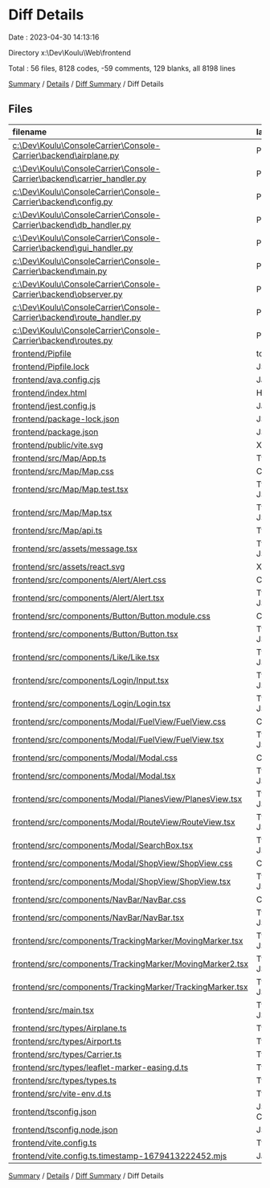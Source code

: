 # Diff Details

Date : 2023-04-30 14:13:16

Directory x:\\Dev\\Koulu\\Web\\frontend

Total : 56 files,  8128 codes, -59 comments, 129 blanks, all 8198 lines

[Summary](results.md) / [Details](details.md) / [Diff Summary](diff.md) / Diff Details

## Files
| filename | language | code | comment | blank | total |
| :--- | :--- | ---: | ---: | ---: | ---: |
| [c:\Dev\Koulu\ConsoleCarrier\Console-Carrier\backend\airplane.py](/c:%5CDev%5CKoulu%5CConsoleCarrier%5CConsole-Carrier%5Cbackend%5Cairplane.py) | Python | -29 | -9 | -5 | -43 |
| [c:\Dev\Koulu\ConsoleCarrier\Console-Carrier\backend\carrier_handler.py](/c:%5CDev%5CKoulu%5CConsoleCarrier%5CConsole-Carrier%5Cbackend%5Ccarrier_handler.py) | Python | -44 | -6 | -8 | -58 |
| [c:\Dev\Koulu\ConsoleCarrier\Console-Carrier\backend\config.py](/c:%5CDev%5CKoulu%5CConsoleCarrier%5CConsole-Carrier%5Cbackend%5Cconfig.py) | Python | -71 | -2 | -7 | -80 |
| [c:\Dev\Koulu\ConsoleCarrier\Console-Carrier\backend\db_handler.py](/c:%5CDev%5CKoulu%5CConsoleCarrier%5CConsole-Carrier%5Cbackend%5Cdb_handler.py) | Python | -109 | -14 | -30 | -153 |
| [c:\Dev\Koulu\ConsoleCarrier\Console-Carrier\backend\gui_handler.py](/c:%5CDev%5CKoulu%5CConsoleCarrier%5CConsole-Carrier%5Cbackend%5Cgui_handler.py) | Python | -132 | -6 | -15 | -153 |
| [c:\Dev\Koulu\ConsoleCarrier\Console-Carrier\backend\main.py](/c:%5CDev%5CKoulu%5CConsoleCarrier%5CConsole-Carrier%5Cbackend%5Cmain.py) | Python | -51 | -30 | -13 | -94 |
| [c:\Dev\Koulu\ConsoleCarrier\Console-Carrier\backend\observer.py](/c:%5CDev%5CKoulu%5CConsoleCarrier%5CConsole-Carrier%5Cbackend%5Cobserver.py) | Python | -20 | -4 | -3 | -27 |
| [c:\Dev\Koulu\ConsoleCarrier\Console-Carrier\backend\route_handler.py](/c:%5CDev%5CKoulu%5CConsoleCarrier%5CConsole-Carrier%5Cbackend%5Croute_handler.py) | Python | -105 | -13 | -16 | -134 |
| [c:\Dev\Koulu\ConsoleCarrier\Console-Carrier\backend\routes.py](/c:%5CDev%5CKoulu%5CConsoleCarrier%5CConsole-Carrier%5Cbackend%5Croutes.py) | Python | -168 | -6 | -21 | -195 |
| [frontend/Pipfile](/frontend/Pipfile) | toml | 9 | 0 | 4 | 13 |
| [frontend/Pipfile.lock](/frontend/Pipfile.lock) | JSON | 125 | 0 | 1 | 126 |
| [frontend/ava.config.cjs](/frontend/ava.config.cjs) | JavaScript | 6 | 0 | 1 | 7 |
| [frontend/index.html](/frontend/index.html) | HTML | 22 | 4 | 3 | 29 |
| [frontend/jest.config.js](/frontend/jest.config.js) | JavaScript | 5 | 0 | 1 | 6 |
| [frontend/package-lock.json](/frontend/package-lock.json) | JSON | 6,711 | 0 | 1 | 6,712 |
| [frontend/package.json](/frontend/package.json) | JSON | 46 | 0 | 1 | 47 |
| [frontend/public/vite.svg](/frontend/public/vite.svg) | XML | 1 | 0 | 0 | 1 |
| [frontend/src/Map/App.ts](/frontend/src/Map/App.ts) | TypeScript | 7 | 0 | 1 | 8 |
| [frontend/src/Map/Map.css](/frontend/src/Map/Map.css) | CSS | 39 | 0 | 3 | 42 |
| [frontend/src/Map/Map.test.tsx](/frontend/src/Map/Map.test.tsx) | TypeScript JSX | 31 | 5 | 8 | 44 |
| [frontend/src/Map/Map.tsx](/frontend/src/Map/Map.tsx) | TypeScript JSX | 264 | 3 | 23 | 290 |
| [frontend/src/Map/api.ts](/frontend/src/Map/api.ts) | TypeScript | 146 | 4 | 14 | 164 |
| [frontend/src/assets/message.tsx](/frontend/src/assets/message.tsx) | TypeScript JSX | 5 | 0 | 2 | 7 |
| [frontend/src/assets/react.svg](/frontend/src/assets/react.svg) | XML | 1 | 0 | 0 | 1 |
| [frontend/src/components/Alert/Alert.css](/frontend/src/components/Alert/Alert.css) | CSS | 20 | 0 | 3 | 23 |
| [frontend/src/components/Alert/Alert.tsx](/frontend/src/components/Alert/Alert.tsx) | TypeScript JSX | 33 | 0 | 9 | 42 |
| [frontend/src/components/Button/Button.module.css](/frontend/src/components/Button/Button.module.css) | CSS | 68 | 0 | 10 | 78 |
| [frontend/src/components/Button/Button.tsx](/frontend/src/components/Button/Button.tsx) | TypeScript JSX | 15 | 0 | 4 | 19 |
| [frontend/src/components/Like/Like.tsx](/frontend/src/components/Like/Like.tsx) | TypeScript JSX | 19 | 0 | 2 | 21 |
| [frontend/src/components/Login/Input.tsx](/frontend/src/components/Login/Input.tsx) | TypeScript JSX | 21 | 0 | 4 | 25 |
| [frontend/src/components/Login/Login.tsx](/frontend/src/components/Login/Login.tsx) | TypeScript JSX | 33 | 0 | 6 | 39 |
| [frontend/src/components/Modal/FuelView/FuelView.css](/frontend/src/components/Modal/FuelView/FuelView.css) | CSS | 18 | 0 | 4 | 22 |
| [frontend/src/components/Modal/FuelView/FuelView.tsx](/frontend/src/components/Modal/FuelView/FuelView.tsx) | TypeScript JSX | 74 | 0 | 7 | 81 |
| [frontend/src/components/Modal/Modal.css](/frontend/src/components/Modal/Modal.css) | CSS | 79 | 0 | 13 | 92 |
| [frontend/src/components/Modal/Modal.tsx](/frontend/src/components/Modal/Modal.tsx) | TypeScript JSX | 182 | 0 | 8 | 190 |
| [frontend/src/components/Modal/PlanesView/PlanesView.tsx](/frontend/src/components/Modal/PlanesView/PlanesView.tsx) | TypeScript JSX | 49 | 0 | 4 | 53 |
| [frontend/src/components/Modal/RouteView/RouteView.tsx](/frontend/src/components/Modal/RouteView/RouteView.tsx) | TypeScript JSX | 29 | 0 | 3 | 32 |
| [frontend/src/components/Modal/SearchBox.tsx](/frontend/src/components/Modal/SearchBox.tsx) | TypeScript JSX | 110 | 2 | 9 | 121 |
| [frontend/src/components/Modal/ShopView/ShopView.css](/frontend/src/components/Modal/ShopView/ShopView.css) | CSS | 9 | 0 | 1 | 10 |
| [frontend/src/components/Modal/ShopView/ShopView.tsx](/frontend/src/components/Modal/ShopView/ShopView.tsx) | TypeScript JSX | 106 | 0 | 9 | 115 |
| [frontend/src/components/NavBar/NavBar.css](/frontend/src/components/NavBar/NavBar.css) | CSS | 38 | 0 | 4 | 42 |
| [frontend/src/components/NavBar/NavBar.tsx](/frontend/src/components/NavBar/NavBar.tsx) | TypeScript JSX | 64 | 1 | 6 | 71 |
| [frontend/src/components/TrackingMarker/MovingMarker.tsx](/frontend/src/components/TrackingMarker/MovingMarker.tsx) | TypeScript JSX | 44 | 1 | 14 | 59 |
| [frontend/src/components/TrackingMarker/MovingMarker2.tsx](/frontend/src/components/TrackingMarker/MovingMarker2.tsx) | TypeScript JSX | 39 | 0 | 13 | 52 |
| [frontend/src/components/TrackingMarker/TrackingMarker.tsx](/frontend/src/components/TrackingMarker/TrackingMarker.tsx) | TypeScript JSX | 79 | 2 | 18 | 99 |
| [frontend/src/main.tsx](/frontend/src/main.tsx) | TypeScript JSX | 27 | 0 | 5 | 32 |
| [frontend/src/types/Airplane.ts](/frontend/src/types/Airplane.ts) | TypeScript | 157 | 2 | 13 | 172 |
| [frontend/src/types/Airport.ts](/frontend/src/types/Airport.ts) | TypeScript | 43 | 0 | 2 | 45 |
| [frontend/src/types/Carrier.ts](/frontend/src/types/Carrier.ts) | TypeScript | 26 | 3 | 4 | 33 |
| [frontend/src/types/leaflet-marker-easing.d.ts](/frontend/src/types/leaflet-marker-easing.d.ts) | TypeScript | 12 | 0 | 2 | 14 |
| [frontend/src/types/types.ts](/frontend/src/types/types.ts) | TypeScript | 2 | 0 | 1 | 3 |
| [frontend/src/vite-env.d.ts](/frontend/src/vite-env.d.ts) | TypeScript | 0 | 1 | 1 | 2 |
| [frontend/tsconfig.json](/frontend/tsconfig.json) | JSON with Comments | 21 | 0 | 1 | 22 |
| [frontend/tsconfig.node.json](/frontend/tsconfig.node.json) | JSON | 9 | 0 | 1 | 10 |
| [frontend/vite.config.ts](/frontend/vite.config.ts) | TypeScript | 5 | 1 | 2 | 8 |
| [frontend/vite.config.ts.timestamp-1679413222452.mjs](/frontend/vite.config.ts.timestamp-1679413222452.mjs) | JavaScript | 8 | 2 | 1 | 11 |

[Summary](results.md) / [Details](details.md) / [Diff Summary](diff.md) / Diff Details